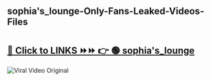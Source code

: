 
 ## sophia's_lounge-Only-Fans-Leaked-Videos-Files

# <h2><a href="https://mediaupload.pro?sophia's_lounge">🔗 Click to LINKS ⏩⏩ 👉 🟢 sophia's_lounge </a></h2>

<a href="https://mediaupload.pro?sophia's_lounge" rel="nofollow" data-target="animated-image.originalLink"><img src="https://i.ibb.co.com/xMMVF88/686577567.gif" alt="Viral Video Original" style="max-width: 100%; display: inline-block;" data-target="animated-image.originalImage"></a>
